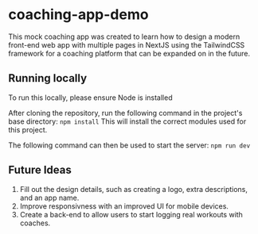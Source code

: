 # coaching-app-demo
This mock coaching app was created to learn how to design a modern front-end web app with multiple pages in NextJS using the TailwindCSS framework for a coaching platform that can be expanded on in the future.

## Running locally
To run this locally, please ensure Node is installed

After cloning the repository, run the following command in the project's base directory:
```npm install```
This will install the correct modules used for this project.

The following command can then be used to start the server:
```npm run dev```

## Future Ideas
 1. Fill out the design details, such as creating a logo, extra descriptions, and an app name.
 2. Improve responsivness with an improved UI for mobile devices.
 3. Create a back-end to allow users to start logging real workouts with coaches. 

